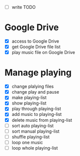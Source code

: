 - [ ] write TODO

# Google Drive

- [x] access to Google Drive
- [x] get Google Drive file list
- [x] play music file on Google Drive

# Manage playing

- [x] change plalying files
- [x] change play and pause
- [x] make playing-list
- [x] show playing-list
- [x] play through playing-list
- [x] add music to playing-list
- [x] delete music from playing-list
- [ ] sort auto playing-list
- [ ] sort manual playing-list
- [ ] shuffle playing-list
- [ ] loop one music
- [ ] loop whole playing-list
